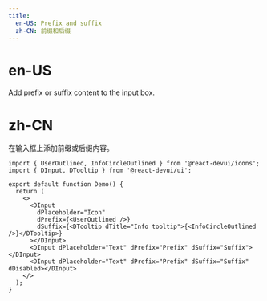 ```yaml
---
title:
  en-US: Prefix and suffix
  zh-CN: 前缀和后缀
---
```


# en-US

Add prefix or suffix content to the input box.

# zh-CN

在输入框上添加前缀或后缀内容。

```tsx
import { UserOutlined, InfoCircleOutlined } from '@react-devui/icons';
import { DInput, DTooltip } from '@react-devui/ui';

export default function Demo() {
  return (
    <>
      <DInput
        dPlaceholder="Icon"
        dPrefix={<UserOutlined />}
        dSuffix={<DTooltip dTitle="Info tooltip">{<InfoCircleOutlined />}</DTooltip>}
      ></DInput>
      <DInput dPlaceholder="Text" dPrefix="Prefix" dSuffix="Suffix"></DInput>
      <DInput dPlaceholder="Text" dPrefix="Prefix" dSuffix="Suffix" dDisabled></DInput>
    </>
  );
}
```
